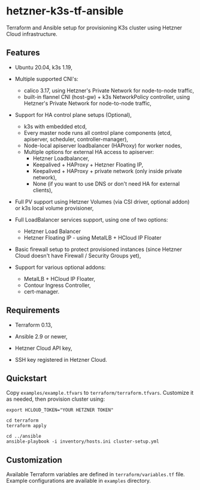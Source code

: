 # hetzner-k3s-tf-ansible

Terraform and Ansible setup for provisioning K3s cluster using Hetzner Cloud infrastructure.

## Features

- Ubuntu 20.04, k3s 1.19,

- Multiple supported CNI's:
  - calico 3.17, using Hetzner's Private Network for node-to-node traffic,
  - built-in flannel CNI (host-gw) + k3s NetworkPolicy controller, using Hetzner's Private Network for node-to-node traffic,

- Support for HA control plane setups (Optional),
  - k3s with embedded etcd,
  - Every master node runs all control plane components (etcd, apiserver, scheduler, controller-manager),
  - Node-local apiserver loadbalancer (HAProxy) for worker nodes,
  - Multiple options for external HA access to apiserver:
    - Hetzner Loadbalancer,
    - Keepalived + HAProxy + Hetzner Floating IP,
    - Keepalived + HAProxy + private network (only inside private network),
    - None (if you want to use DNS or don't need HA for external clients),

- Full PV support using Hetzner Volumes (via CSI driver, optional addon) or k3s local volume provisioner,

- Full LoadBalancer services support, using one of two options:
  - Hetzner Load Balancer
  - Hetzner Floating IP - using MetalLB + HCloud IP Floater

- Basic firewall setup to protect provisioned instances (since Hetzner Cloud doesn't have Firewall / Security Groups yet),

- Support for various optional addons:
    - MetalLB + HCloud IP Floater,
    - Contour Ingress Controller,
    - cert-manager.

## Requirements

- Terraform 0.13,

- Ansible 2.9 or newer,

- Hetzner Cloud API key,

- SSH key registered in Hetzner Cloud.

## Quickstart

Copy `examples/example.tfvars` to `terraform/terraform.tfvars`. Customize it as needed, then provision cluster using:

```
export HCLOUD_TOKEN="YOUR HETZNER TOKEN"

cd terraform
terraform apply

cd ../ansible
ansible-playbook -i inventory/hosts.ini cluster-setup.yml
```

## Customization

Available Terraform variables are defined in `terraform/variables.tf` file.
Example configurations are available in `examples` directory.
